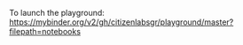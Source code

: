 

To launch the playground: https://mybinder.org/v2/gh/citizenlabsgr/playground/master?filepath=notebooks
